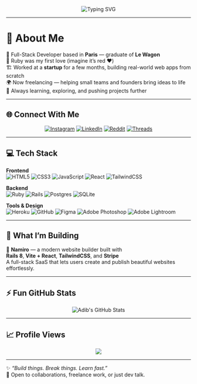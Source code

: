 <!-- Profile Header Animation -->
<div align="center">
  <img src="https://readme-typing-svg.demolab.com?font=Fira+Code&pause=1200&center=true&vCenter=true&width=500&lines=Hey%2C+I'm+Adib!;Full-Stack+Developer+from+Paris;Freelancer+%7C+Builder+%7C+Learner" alt="Typing SVG" />
</div>

---

# 👋 About Me

🚀 Full-Stack Developer based in **Paris** — graduate of **Le Wagon**  
💎 Ruby was my first love (imagine it’s red ❤️)  
🏗️ Worked at a **startup** for a few months, building real-world web apps from scratch  
🌍 Now freelancing — helping small teams and founders bring ideas to life  
🧠 Always learning, exploring, and pushing projects further  

---

## 🌐 Connect With Me
<div align="center">
  
[![Instagram](https://img.shields.io/badge/Instagram-%23E4405F.svg?style=for-the-badge&logo=instagram&logoColor=white)](https://instagram.com/cmoiadib)
[![LinkedIn](https://img.shields.io/badge/LinkedIn-%230077B5.svg?style=for-the-badge&logo=linkedin&logoColor=white)](https://linkedin.com/in/parwezamini)
[![Reddit](https://img.shields.io/badge/Reddit-%23FF4500.svg?style=for-the-badge&logo=reddit&logoColor=white)](https://reddit.com/user/cmoiadib)
[![Threads](https://img.shields.io/badge/Threads-%23121011.svg?style=for-the-badge&logo=threads&logoColor=white)](https://threads.net/cmoiadib)
  
</div>

---

## 💻 Tech Stack

**Frontend**  
![HTML5](https://img.shields.io/badge/html5-%23E34F26.svg?style=for-the-badge&logo=html5&logoColor=white)
![CSS3](https://img.shields.io/badge/css3-%231572B6.svg?style=for-the-badge&logo=css3&logoColor=white)
![JavaScript](https://img.shields.io/badge/javascript-%23323330.svg?style=for-the-badge&logo=javascript&logoColor=%23F7DF1E)
![React](https://img.shields.io/badge/react-%2361DAFB.svg?style=for-the-badge&logo=react&logoColor=black)
![TailwindCSS](https://img.shields.io/badge/tailwindcss-%2338B2AC.svg?style=for-the-badge&logo=tailwind-css&logoColor=white)

**Backend**  
![Ruby](https://img.shields.io/badge/ruby-%23CC342D.svg?style=for-the-badge&logo=ruby&logoColor=white)
![Rails](https://img.shields.io/badge/rails-%23CC0000.svg?style=for-the-badge&logo=ruby-on-rails&logoColor=white)
![Postgres](https://img.shields.io/badge/postgres-%23316192.svg?style=for-the-badge&logo=postgresql&logoColor=white)
![SQLite](https://img.shields.io/badge/sqlite-%2307405e.svg?style=for-the-badge&logo=sqlite&logoColor=white)

**Tools & Design**  
![Heroku](https://img.shields.io/badge/heroku-%23430098.svg?style=for-the-badge&logo=heroku&logoColor=white)
![GitHub](https://img.shields.io/badge/github-%23121011.svg?style=for-the-badge&logo=github&logoColor=white)
![Figma](https://img.shields.io/badge/figma-%23F24E1E.svg?style=for-the-badge&logo=figma&logoColor=white)
![Adobe Photoshop](https://img.shields.io/badge/photoshop-%2331A8FF.svg?style=for-the-badge&logo=adobe-photoshop&logoColor=white)
![Adobe Lightroom](https://img.shields.io/badge/lightroom-%2331A8FF.svg?style=for-the-badge&logo=adobe-lightroom-classic&logoColor=white)

---

## 🧱 What I’m Building

🚧 **Namiro** — a modern website builder built with  
**Rails 8**, **Vite + React**, **TailwindCSS**, and **Stripe**  
A full-stack SaaS that lets users create and publish beautiful websites effortlessly.  

---

## ⚡ Fun GitHub Stats
<div align="center">
  
![Adib's GitHub Stats](https://github-readme-stats.vercel.app/api?username=cmoiadib&show_icons=true&theme=radical&hide_border=true)  

</div>

---

## 📈 Profile Views
<div align="center">
  
[![](https://visitcount.itsvg.in/api?id=cmoiadib&icon=1&color=4)](https://visitcount.itsvg.in)

</div>

---

✨ *“Build things. Break things. Learn fast.”*  
💬 Open to collaborations, freelance work, or just dev talk.
